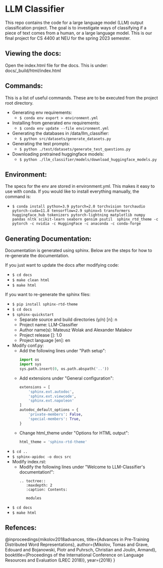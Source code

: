 # LLM Classifier
This repo contains the code for a large language model (LLM) output classification project. The goal is to investigate ways of classifying if a piece of text comes from a human, or a large language model. This is our final project for CS 4400 at NEU for the spring 2023 semester.

## Viewing the docs:
Open the index.html file for the docs. This is under: docs/_build/html/index.html

## Commands:
This is a list of useful commands. These are to be executed from the project root directory.
- Generating env requirements:
  - `$ conda env export > environment.yml`
- Installing from generated env requirements:
  - `$ conda env update --file environment.yml`
- Generating the databases in /data/llm_classifier:
  - `$ python src/datasets/generate_datasets.py`
- Generating the test prompts:
  - `$ python ./test/datasets/generate_test_questions.py`
- Downloading pretrained huggingface models:
  - `$ python ./llm_classifier/models/download_huggingface_models.py`

## Environment:
The specs for the env are stored in environment.yml. This makes it easy to use with conda. If you would like to install
everything manually, the command is:
- `$ conda install python=3.9 pytorch=2.0 torchvision torchaudio pytorch-cuda=11.8 tensorflow=2.9 sphinx=5 transformers 
  huggingface_hub tokenizers pytorch-lightning matplotlib numpy pandas nltk scikit-learn seaborn gensim psutil 
  sphinx_rtd_theme -c pytorch -c nvidia -c HuggingFace -c anaconda -c conda-forge`
  
## Generating Documentation:
Documentation is generated using sphinx. Below are the steps for how to re-generate the documentation.

If you just want to update the docs after modifying code:
- `$ cd docs`
- `$ make clean html`
- `$ make html`

If you want to re-generate the sphinx files:
- `$ pip install sphinx-rtd-theme`
- `$ cd docs`
- `$ sphinx-quickstart`
  - Separate source and build directories (y/n) [n]: n
  - Project name: LLM-Classifier
  - Author name(s): Mateusz Wolak and Alexander Malakov
  - Project release []: 1.0
  - Project language [en]: en
- Modify conf.py:
  - Add the following lines under "Path setup":
    ```python
    import os
    import sys
    sys.path.insert(0, os.path.abspath('..'))
    ```
  - Add extensions under "General configuration":
    ```python
    extensions = [
        'sphinx.ext.autodoc',
        'sphinx.ext.viewcode',
        'sphinx.ext.napoleon'
    ]
    autodoc_default_options = {
        'private-members': False,
        'special-members': True,
    }
    ```
  - Change html_theme under "Options for HTML output":
    ```python
    html_theme = 'sphinx-rtd-theme'
    ```
- `$ cd ..`    
- `$ sphinx-apidoc -o docs src`
- Modify index.rst:
  - Modify the following lines under "Welcome to LLM-Classifier's documentation!":
    ```text
    .. toctree::
       :maxdepth: 2
       :caption: Contents:

       modules
    ```
- `$ cd docs`
- `$ make html`



## Refences:
@inproceedings{mikolov2018advances,
  title={Advances in Pre-Training Distributed Word Representations},
  author={Mikolov, Tomas and Grave, Edouard and Bojanowski, Piotr and Puhrsch, Christian and Joulin, Armand},
  booktitle={Proceedings of the International Conference on Language Resources and Evaluation (LREC 2018)},
  year={2018}
}
